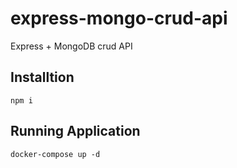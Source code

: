 # express-mongo-crud-api

Express + MongoDB crud API

## Installtion

```
npm i
```

## Running Application

```
docker-compose up -d
```

